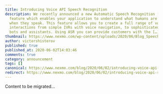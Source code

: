```yaml
---
title: Introducing Voice API Speech Recognition
description: We recently announced a new Automatic Speech Recognition (ASR)
  feature which enables your application to understand what humans are saying
  when they speak. This feature allows you to create a full range of voice
  interactions from simple IVRs with voice navigation, to sophisticated voice
  bots and assistants. Using ASR you can provide customers with the […]
thumbnail: https://www.nexmo.com/wp-content/uploads/2020/06/Blog_Speech-Recognition_1200x600.png
author: victorshisterov
published: true
published_at: 2020-06-02T14:03:46
comments: true
category: announcement
tags: []
canonical: https://www.nexmo.com/blog/2020/06/02/introducing-voice-api-speech-recognition
redirect: https://www.nexmo.com/blog/2020/06/02/introducing-voice-api-speech-recognition
---
```

Content to be migrated...